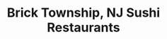---
layout: city
title: Brick Township, NJ Sushi Restaurants
permalink: /new-jersey/brick-township/
stateAbbr: NJ
stateName: New Jersey
cityName: Brick Township

---